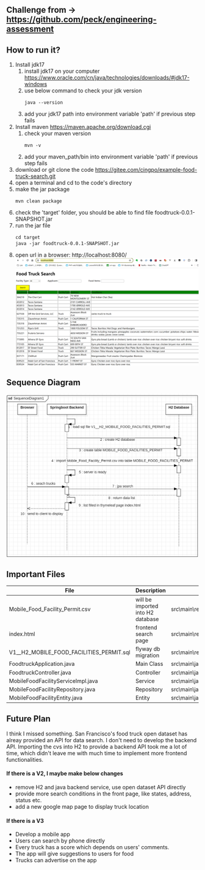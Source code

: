 ## Challenge from -> https://github.com/peck/engineering-assessment


## How to run it?
1. Install jdk17
   1. install jdk17 on your computer https://www.oracle.com/cn/java/technologies/downloads/#jdk17-windows
   2. use below command to check your jdk version
       ```
       java --version
       ```
   3. add your jdk17 path into environment variable 'path' if previous step fails
2. Install maven https://maven.apache.org/download.cgi
   1. check your maven version
       ```
       mvn -v
       ```
   2. add your maven_path/bin into environment variable 'path' if previous step fails
3. download or git clone the code https://gitee.com/cingpo/example-food-truck-search.git
4. open a terminal and cd to the code's directory
5. make the jar package
   ```
   mvn clean package
   ```
6. check the 'target' folder, you should be able to find file foodtruck-0.0.1-SNAPSHOT.jar
7. run the jar file
   ```
   cd target
   java -jar foodtruck-0.0.1-SNAPSHOT.jar
   ```
8. open url in a browser: http://localhost:8080/
   ![layout.png](./doc/layout.png)

## Sequence Diagram
![sequence-diagram.png](doc/sequence-diagram.png)

## Important Files
| File                           |                   Description       | Path |
| ------------------------------ | ---------------------------------   | ----------- |
| Mobile_Food_Facility_Permit.csv| will be imported into H2 database   |src\main\resources|
| index.html   | frontend search page  | src\main\resources\templates  |
| V1__H2_MOBILE_FOOD_FACILITIES_PERMIT.sql | flyway db migration | src\main\resources\db\migration\h2 |
| FoodtruckApplication.java | Main Class | src\main\java\com\cingpo\foodtruck |
| FoodtruckController.java | Controller | src\main\java\com\cingpo\foodtruck\controller |
| MobileFoodFacilityServiceImpl.java | Service | src\main\java\com\cingpo\foodtruck\service\impl |
| MobileFoodFacilityRepository.java | Repository | src\main\java\com\cingpo\foodtruck\repository |
| MobileFoodFacilityEntity.java | Entity | src\main\java\com\cingpo\foodtruck\model |

## Future Plan

I think I missed something. San Francisco's food truck open dataset has alreay provided an API for data search. I don't need to develop the backend API. Importing the cvs into H2 to provide a backend API took me a lot of time, which didn't leave me with much time to implement more frontend functionalities.


#### If there is a V2, I maybe make below changes
* remove H2 and java backend service, use open dataset API directly
* provide more search conditions in the front page, like states, address, status etc.
* add a new google map page to display truck location

#### If there is a V3
* Develop a mobile app
* Users can search by phone directly
* Every truck has a score which depends on users' comments.
* The app will give suggestions to users for food
* Trucks can advertise on the app 

